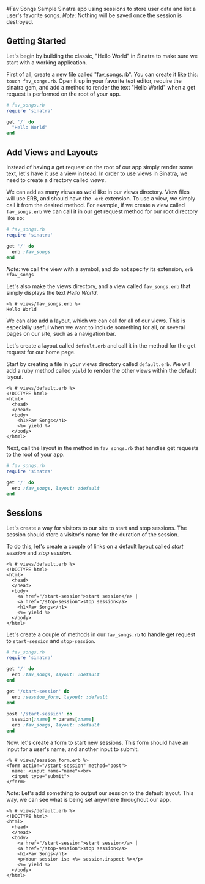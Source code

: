 #Fav Songs
Sample Sinatra app using sessions to store user data and list a user's favorite songs. *Note*: Nothing will be saved once the session is destroyed.
## Getting Started
Let's begin by building the classic, "Hello World" in Sinatra to make sure we start with a working application.  
  
First of all, create a new file called "fav_songs.rb". You can create it like this: `touch fav_songs.rb`. Open it up in your favorite text editor, require the sinatra gem, and add a method to render the text "Hello World" when a get request is performed on the root of your app.  
```ruby
# fav_songs.rb
require 'sinatra'

get '/' do
  "Hello World"
end
```
## Add Views and Layouts
Instead of having a get request on the root of our app simply render some text, let's have it use a view instead. In order to use views in Sinatra, we need to create a directory called _views_.  
  
We can add as many views as we'd like in our views directory. View files will use ERB, and should have the `.erb` extension. To use a view, we simply call it from the desired method. For example, if we create a view called `fav_songs.erb` we can call it in our get request method for our root directory like so:
```ruby
# fav_songs.rb
require 'sinatra'

get '/' do
  erb :fav_songs
end
```
*Note*: we call the view with a symbol, and do not specify its
extension, `erb :fav_songs`  
  
Let's also make the views directory, and a view called `fav_songs.erb` that simply displays the text _Hello World_.
```erb
<% # views/fav_songs.erb %>
Hello World

```  
We can also add a layout, which we can call for all of our views. This is especially useful when we want to include something for all, or several pages on our site, such as a navigation bar.  
  
Let's create a layout called `default.erb` and call it in the method for the get request for our home page.  
  
Start by creating a file in your views directory called `default.erb`. We will add a ruby method called `yield` to render the other views within the default layout.  
```erb
<% # views/default.erb %>
<!DOCTYPE html>
<html>
  <head>
  </head>
  <body>
    <h1>Fav Songs</h1>
    <%= yield %>
  </body>
</html>
```
Next, call the layout in the method in `fav_songs.rb` that handles get requests to the root of your app.
```ruby
# fav_songs.rb
require 'sinatra'

get '/' do
  erb :fav_songs, layout: :default
end
```
## Sessions
Let's create a way for visitors to our site to start and stop
sessions. The session should store a visitor's name for the
duration of the session.  
  
To do this, let's create a couple of links on a default layout called _start session_ and _stop session_.
```erb
<% # views/default.erb %>
<!DOCTYPE html>
<html>
  <head>
  </head>
  <body>
    <a href="/start-session">start session</a> |
    <a href="/stop-session">stop session</a>
    <h1>Fav Songs</h1>
    <%= yield %>
  </body>
</html>
```
Let's create a couple of methods in our `fav_songs.rb` to handle get request to `start-session` and `stop-session`.
```ruby
# fav_songs.rb
require 'sinatra'

get '/' do
  erb :fav_songs, layout: :default
end

get '/start-session' do
  erb :session_form, layout: :default
end

post '/start-session' do
  session[:name] = params[:name]
  erb :fav_songs, layout: :default
end
```

Now, let's create a form to start new sessions. This form should have an input for a user's name, and another input to submit.
```erb
<% # views/session_form.erb %>
<form action="/start-session" method="post">
  name: <input name="name"><br>
  <input type="submit">
</form>
```
*Note*: Let's add something to output our session to the default layout. This way, we can see what is being set anywhere throughout our app.
```
<% # views/default.erb %>
<!DOCTYPE html>
<html>
  <head>
  </head>
  <body>
    <a href="/start-session">start session</a> |
    <a href="/stop-session">stop session</a>
    <h1>Fav Songs</h1>
    <p>Your session is: <%= session.inspect %></p>
    <%= yield %>
  </body>
</html>
```
